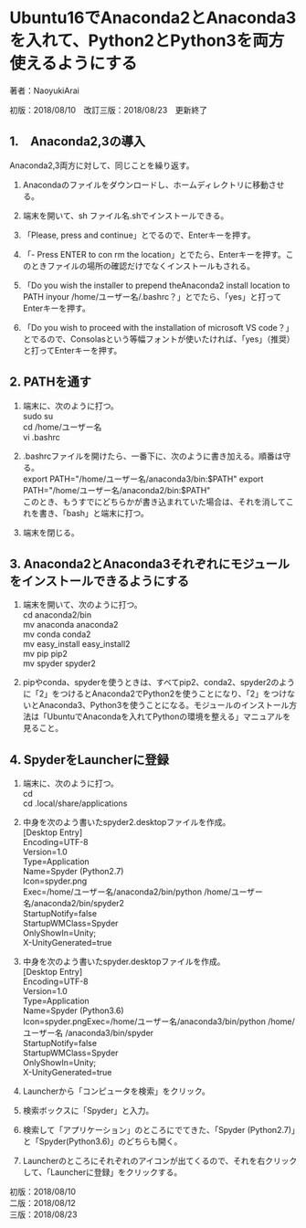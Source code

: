 # Ubuntu16でAnaconda2とAnaconda3を入れて、Python2とPython3を両方使えるようにする

著者：NaoyukiArai

初版：2018/08/10　改訂三版：2018/08/23　更新終了


## 1.　Anaconda2,3の導入

Anaconda2,3両方に対して、同じことを繰り返す。

1. Anacondaのファイルをダウンロードし、ホームディレクトリに移動させる。

2. 端末を開いて、sh ファイル名.shでインストールできる。

3. 「Please, press and continue」とでるので、Enterキーを押す。

4. 「- Press ENTER to con rm the location」とでたら、Enterキーを押す。このときファイルの場所の確認だけでなくインストールもされる。

5. 「Do you wish the installer to prepend theAnaconda2 install location to PATH inyour /home/ユーザー名/.bashrc？」とでたら、「yes」と打ってEnterキーを押す。

6. 「Do you wish to proceed with the installation of microsoft VS code？」とでるので、Consolasという等幅フォントが使いたければ、「yes」（推奨）と打ってEnterキーを押す。

## 2. PATHを通す

1. 端末に、次のように打つ。  
sudo su  
cd /home/ユーザー名  
vi .bashrc

2.  .bashrcファイルを開けたら、一番下に、次のように書き加える。順番は守る。  
export PATH="/home/ユーザー名/anaconda3/bin:$PATH"  
export PATH="/home/ユーザー名/anaconda2/bin:$PATH"  
このとき、もうすでにどちらかが書き込まれていた場合は、それを消してこれを書き、「bash」と端末に打つ。

3. 端末を閉じる。

## 3. Anaconda2とAnaconda3それぞれにモジュールをインストールできるようにする

1. 端末を開いて、次のように打つ。  
cd anaconda2/bin  
mv anaconda anaconda2  
mv conda conda2  
mv easy_install easy_install2  
mv pip pip2  
mv spyder spyder2

2. pipやconda、spyderを使うときは、すべてpip2、conda2、spyder2のように「2」をつけるとAnaconda2でPython2を使うことになり、「2」をつけないとAnaconda3、Python3を使うことになる。モジュールのインストール方法は「UbuntuでAnacondaを入れてPythonの環境を整える」マニュアルを見ること。

## 4. SpyderをLauncherに登録

1. 端末に、次のように打つ。  
cd  
cd .local/share/applications

2. 中身を次のよう書いたspyder2.desktopファイルを作成。  
[Desktop Entry]  
Encoding=UTF-8  
Version=1.0  
Type=Application  
Name=Spyder (Python2.7)  
Icon=spyder.png  
Exec=/home/ユーザー名/anaconda2/bin/python /home/ユーザー名/anaconda2/bin/spyder2  
StartupNotify=false  
StartupWMClass=Spyder  
OnlyShowIn=Unity;  
X-UnityGenerated=true

3. 中身を次のよう書いたspyder.desktopファイルを作成。  
[Desktop Entry]  
Encoding=UTF-8  
Version=1.0  
Type=Application  
Name=Spyder (Python3.6)  
Icon=spyder.pngExec=/home/ユーザー名/anaconda3/bin/python /home/ユーザー名  /anaconda3/bin/spyder  
StartupNotify=false  
StartupWMClass=Spyder  
OnlyShowIn=Unity;  
X-UnityGenerated=true
4. Launcherから「コンピュータを検索」をクリック。

5. 検索ボックスに「Spyder」と入力。

6. 検索して「アプリケーション」のところにでてきた、「Spyder (Python2.7)」と「Spyder(Python3.6)」のどちらも開く。

7. Launcherのところにそれぞれのアイコンが出てくるので、それを右クリックして、「Launcherに登録」をクリックする。


初版：2018/08/10  
二版：2018/08/12  
三版：2018/08/23